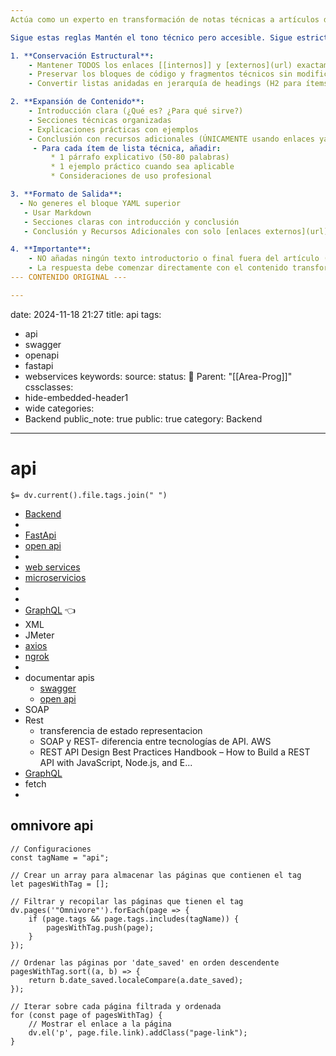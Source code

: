 ```yaml
---
Actúa como un experto en transformación de notas técnicas a artículos de blog. 

Sigue estas reglas Mantén el tono técnico pero accesible. Sigue estrictamente las reglas: 

1. **Conservación Estructural**: 
    - Mantener TODOS los enlaces [[internos]] y [externos](url) exactamente como están 
    - Preservar los bloques de código y fragmentos técnicos sin modificación 
    - Convertir listas anidadas en jerarquía de headings (H2 para ítems principales, H3 para sub-ítems) 

2. **Expansión de Contenido**:
	- Introducción clara (¿Qué es? ¿Para qué sirve?)
    - Secciones técnicas organizadas
    - Explicaciones prácticas con ejemplos
    - Conclusión con recursos adicionales (ÚNICAMENTE usando enlaces ya presentes en el contenido original)
     - Para cada ítem de lista técnica, añadir:
	     * 1 párrafo explicativo (50-80 palabras)
	     * 1 ejemplo práctico cuando sea aplicable
	     * Consideraciones de uso profesional

3. **Formato de Salida**:
  - No generes el bloque YAML superior 
   - Usar Markdown 
   - Secciones claras con introducción y conclusión
   - Conclusión y Recursos Adicionales con solo [enlaces externos](url) existentes

4. **Importante**:  
    - NO añadas ningún texto introductorio o final fuera del artículo (como "Aquí tienes el artículo..." o "A continuación...")  
    - La respuesta debe comenzar directamente con el contenido transformado en formato Markdown
--- CONTENIDO ORIGINAL ---

---
```

date: 2024-11-18 21:27
title: api
tags:
  - api
  - swagger
  - openapi
  - fastapi
  - webservices
keywords: 
source: 
status: 📌
Parent: "[[Area-Prog]]"
cssclasses:
  - hide-embedded-header1
  - wide
categories:
  - Backend
public_note: true
public: true
category: Backend
---
# api
`$= dv.current().file.tags.join(" ")` 

- [Backend](/uncategorized/backend/)
- 
- [FastApi](/backend/fastapi/) 
- [open api](/backend/open-api/) 
- 
- [web services](/backend/web-services/) 
- [microservicios](/backend/microservicios/)
- 
- 
- [GraphQL](/backend/graphql/) 👈 
- XML
- JMeter 
- [axios](/backend/axios/)
- [ngrok](/backend/ngrok/) 
- 
- documentar apis
	- [swagger](/backend/swagger/)  
	- [open api](/backend/open-api/)
- SOAP
- Rest 
	- transferencia de estado representacion
	- SOAP y REST- diferencia entre tecnologías de API. AWS
	- REST API Design Best Practices Handbook – How to Build a REST API with JavaScript, Node.js, and E...
- [GraphQL](/backend/graphql/)
- fetch
- 

## omnivore api
```dataviewjs
// Configuraciones
const tagName = "api";

// Crear un array para almacenar las páginas que contienen el tag
let pagesWithTag = [];

// Filtrar y recopilar las páginas que tienen el tag
dv.pages('"Omnivore"').forEach(page => {
    if (page.tags && page.tags.includes(tagName)) {
        pagesWithTag.push(page);
    }
});

// Ordenar las páginas por 'date_saved' en orden descendente
pagesWithTag.sort((a, b) => {
    return b.date_saved.localeCompare(a.date_saved);
});

// Iterar sobre cada página filtrada y ordenada
for (const page of pagesWithTag) {
    // Mostrar el enlace a la página
    dv.el('p', page.file.link).addClass("page-link");
}

```
